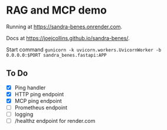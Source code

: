 # RAG and MCP demo

Running at <https://sandra-benes.onrender.com>.

Docs at <https://joejcollins.github.io/sandra-benes/>.

Start command `gunicorn -k uvicorn.workers.UvicornWorker -b 0.0.0.0:$PORT sandra_benes.fastapi:APP`

## To Do

- [x] Ping handler
- [x] HTTP ping endpoint
- [x] MCP ping endpoint
- [ ] Prometheus endpoint
- [ ] logging
- [ ] /healthz endpoint for render.com
